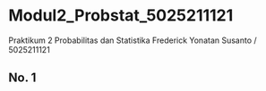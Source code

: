 # Modul2_Probstat_5025211121

Praktikum 2 Probabilitas dan Statistika 
Frederick Yonatan Susanto / 5025211121

## No. 1
